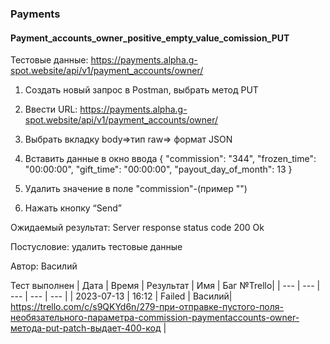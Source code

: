 ### Payments
#### Payment_accounts_owner_positive_empty_value_comission_PUT

Тестовые данные: https://payments.alpha.g-spot.website/api/v1/payment_accounts/owner/


1. Создать новый запрос в Postman, выбрать метод PUT

2. Ввести URL: https://payments.alpha.g-spot.website/api/v1/payment_accounts/owner/

3. Выбрать вкладку body=>тип raw=> формат JSON

4. Вставить данные в окно ввода
{
  "commission": "344",
  "frozen_time": "00:00:00",
  "gift_time": "00:00:00",
  "payout_day_of_month": 13
}

5. Удалить значение в поле "commission"-(пример "")

6. Нажать кнопку “Send”

Ожидаемый результат: Server response status code 200 Ok


Постусловие: удалить тестовые данные

Автор: Василий

Тест выполнен
|     Дата    | Время | Результат |   Имя  | Баг №Trello|
|     ---     |  ---  |    ---    |   ---  |    ---     |
|  2023-07-13 | 16:12 |   Failed  | Василий|     https://trello.com/c/s9QKYd6n/279-при-отправке-пустого-поля-необязательного-параметра-commission-paymentaccounts-owner-метода-put-patch-выдает-400-код       | 